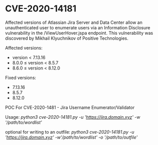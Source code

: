 # CVE-2020-14181
Affected versions of Atlassian Jira Server and Data Center allow an unauthenticated user to enumerate users via an Information Disclosure vulnerability in the /ViewUserHover.jspa endpoint. This vulnerability was discovered by Mikhail Klyuchnikov of Positive Technologies.

Affected versions:

* version < 7.13.16
* 8.0.0 ≤ version < 8.5.7
* 8.6.0 ≤ version < 8.12.0

Fixed versions:

* 7.13.16
* 8.5.7
* 8.12.0


POC For CVE-2020-1481 - Jira Username Enumerator/Validator


Usage:
*python3 cve-2020-14181.py -u 'https://jira.domain.xyz' -w '/path/to/wordlist'*

optional for writing to an outfile:
*python3 cve-2020-14181.py -u 'https://jira.domain.xyz' -w'/path/to/wordlist' -o '/path/to/outfile'*
